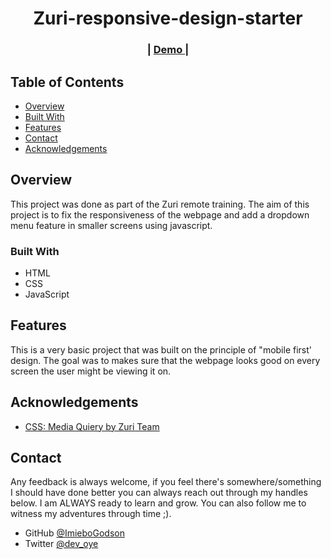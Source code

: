 <h1 align="center">Zuri-responsive-design-starter</h1>

<div align="center">
  <h3>
    <span> | </span>
    <a href="https://imiebogodson.github.io/zuri-responsive-design-starter/">
      Demo
    </a>
    <span> | </span>
  </h3>
</div>

<!-- TABLE OF CONTENTS -->

## Table of Contents

- [Overview](#overview)
- [Built With](#built-with)
- [Features](#features)
- [Contact](#contact)
- [Acknowledgements](#acknowledgements)

<!-- OVERVIEW -->

## Overview

 This project was done as part of the Zuri remote training. The aim of this project is to fix the responsiveness of the webpage and add a dropdown menu feature in smaller screens using javascript.


### Built With

<!-- This section should list any major frameworks that you built your project using. Here are a few examples.-->

- HTML
- CSS
- JavaScript

## Features

<!-- List the features of your application or follow the template. Don't share the figma file here :) -->

This is a very basic project that was built on the principle of "mobile first' design. The goal was to makes sure that the webpage looks good on every screen the user might be viewing it on.


## Acknowledgements

<!-- This section should list any articles or add-ons/plugins that helps you to complete the project. This is optional but it will help you in the future. For exmpale -->

- [CSS: Media Quiery by Zuri Team](https://www.youtube.com/watch?v=YET_K1w0PJo&t=1848s)

## Contact

Any feedback is always welcome, if you feel there's somewhere/something I should have done better you can always reach out through my handles below. I am ALWAYS ready to learn and grow. You can also follow me to witness my adventures through time ;).

- GitHub [@ImieboGodson](https://github.com/ImieboGodson)
- Twitter [@dev_oye](https://twitter.com/dev_oye)